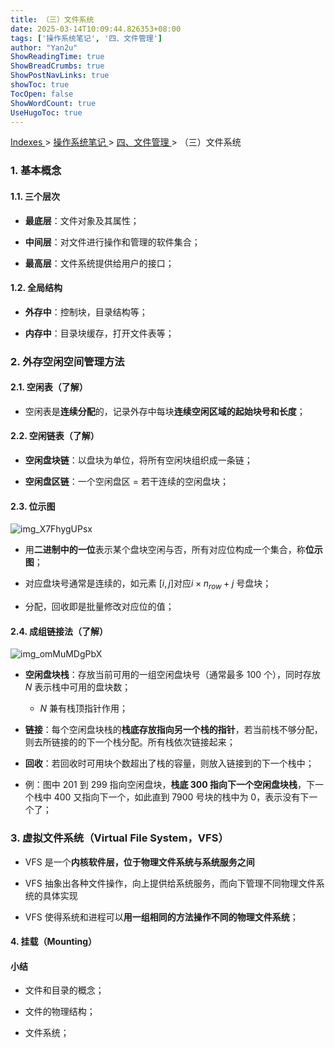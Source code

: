```yaml
---
title: （三）文件系统
date: 2025-03-14T10:09:44.826353+08:00
tags: ['操作系统笔记', '四、文件管理']
author: "Yan2u"
ShowReadingTime: true
ShowBreadCrumbs: true
ShowPostNavLinks: true
showToc: true
TocOpen: false
ShowWordCount: true
UseHugoToc: true
---
```


<a href="/notes408/chapters_index"> Indexes </a> > <a href="/notes408/indexes/操作系统笔记_index"> 操作系统笔记 </a> > <a href="/notes408/indexes/操作系统笔记/四文件管理_index"> 四、文件管理 </a> > （三）文件系统

### 1. 基本概念

#### 1.1. 三个层次

- **最底层**：文件对象及其属性；

- **中间层**：对文件进行操作和管理的软件集合；

- **最高层**：文件系统提供给用户的接口；

#### 1.2. 全局结构

- **外存中**：控制块，目录结构等；

- **内存中**：目录块缓存，打开文件表等；

### 2. 外存空闲空间管理方法

#### 2.1. 空闲表（了解）

- 空闲表是**连续分配**的，记录外存中每块**连续空闲区域的起始块号和长度**；

#### 2.2. 空闲链表（了解）

- **空闲盘块链**：以盘块为单位，将所有空闲块组织成一条链；

- **空闲盘区链**：一个空闲盘区 = 若干连续的空闲盘块；

#### 2.3. 位示图

![img_X7FhygUPsx](https://cloudflare-imgbed-ajc.pages.dev/file/1741871571037_X7FhygUPsx.png)

- 用**二进制中的一位**表示某个盘块空闲与否，所有对应位构成一个集合，称**位示图**；

- 对应盘块号通常是连续的，如元素 $[i,j]$对应$i\times n_{row}+j$ 号盘块；

- 分配，回收即是批量修改对应位的值；

#### 2.4. 成组链接法（了解）

![img_omMuMDgPbX](https://cloudflare-imgbed-ajc.pages.dev/file/1741871579958_omMuMDgPbX.png)

- **空闲盘块栈**：存放当前可用的一组空闲盘块号（通常最多 100 个），同时存放 $N$ 表示栈中可用的盘块数；

	- $N$ 兼有栈顶指针作用；

- **链接**：每个空闲盘块栈的**栈底存放指向另一个栈的指针**，若当前栈不够分配，则去所链接的的下一个栈分配。所有栈依次链接起来；

- **回收**：若回收时可用块个数超出了栈的容量，则放入链接到的下一个栈中；

- 例：图中 201 到 299 指向空闲盘块，**栈底 300 指向下一个空闲盘块栈**，下一个栈中 400 又指向下一个，如此直到 7900 号块的栈中为 0，表示没有下一个了；

### 3. 虚拟文件系统（Virtual File System，VFS）

- VFS 是一个**内核软件层，位于物理文件系统与系统服务之间**

- VFS 抽象出各种文件操作，向上提供给系统服务，而向下管理不同物理文件系统的具体实现

- VFS 使得系统和进程可以**用一组相同的方法操作不同的物理文件系统**；

#### 4. 挂载（Mounting）

#### 小结

- 文件和目录的概念；

- 文件的物理结构；

- 文件系统；

